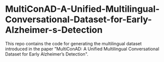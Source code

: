 # MultiConAD-A-Unified-Multilingual-Conversational-Dataset-for-Early-Alzheimer-s-Detection
This repo contains the code for generating the multilingual dataset introduced in the paper "MultiConAD: A Unified Multilingual Conversational Dataset for Early Alzheimer’s Detection".
